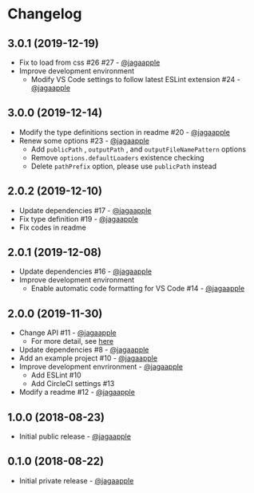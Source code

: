 # Changelog
## 3.0.1 (2019-12-19)
- Fix to load from css #26 #27 - [@jagaapple](https://github.com/jagaapple)
- Improve development environment
  - Modify VS Code settings to follow latest ESLint extension #24 - [@jagaapple](https://github.com/jagaapple)

## 3.0.0 (2019-12-14)
- Modify the type definitions section in readme #20 - [@jagaapple](https://github.com/jagaapple)
- Renew some options #23 - [@jagaapple](https://github.com/jagaapple)
  - Add `publicPath` , `outputPath` , and `outputFileNamePattern` options
  - Remove `options.defaultLoaders` existence checking
  - Delete `pathPrefix` option, please use `publicPath` instead

## 2.0.2 (2019-12-10)
- Update dependencies #17 - [@jagaapple](https://github.com/jagaapple)
- Fix type definition #19 - [@jagaapple](https://github.com/jagaapple)
- Fix codes in readme

## 2.0.1 (2019-12-08)
- Update dependencies #16 - [@jagaapple](https://github.com/jagaapple)
- Improve development environment
  - Enable automatic code formatting for VS Code #14 - [@jagaapple](https://github.com/jagaapple)

## 2.0.0 (2019-11-30)
- Change API #11 - [@jagaapple](https://github.com/jagaapple)
  - For more detail, see [here](https://github.com/jagaapple/react-image-element-loader/releases/tag/v2.0.0)
- Update dependencies #8 - [@jagaapple](https://github.com/jagaapple)
- Add an example project #10 - [@jagaapple](https://github.com/jagaapple)
- Improve development envrironment - [@jagaapple](https://github.com/jagaapple)
  - Add ESLint #10
  - Add CircleCI settings #13
- Modify a readme #12 - [@jagaapple](https://github.com/jagaapple)

## 1.0.0 (2018-08-23)
- Initial public release - [@jagaapple](https://github.com/jagaapple)

## 0.1.0 (2018-08-22)
- Initial private release - [@jagaapple](https://github.com/jagaapple)
